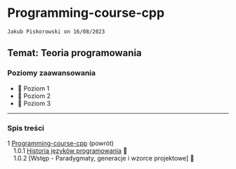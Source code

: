 # Programming-course-cpp

`Jakub Piskorowski on 16/08/2023`

## Temat: Teoria programowania

### Poziomy zaawansowania

- &#x1F4D2; Poziom 1
- &#x1F4D7; Poziom 2
- &#x1F4D5; Poziom 3
  
---

### Spis treści

1 [Programming-course-cpp](/README.md) (powrót) \
&emsp;1.0.1 [Historia języków programowania](/1-programowanie-strukturalne/1-0-teoria/1-0-1-historia-jezykow/README.md) &#x1F4D2; \
&emsp;1.0.2 [Wstęp - Paradygmaty, generacje i wzorce projektowe] &#x1F4D2; 
